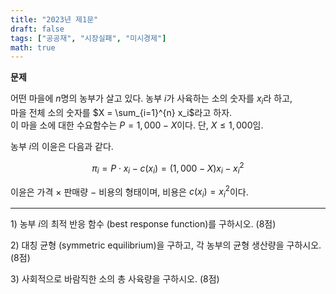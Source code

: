 ```yaml
---
title: "2023년 제1문"
draft: false
tags: ["공공재", "시장실패", "미시경제"]
math: true
---
```


**문제**

어떤 마을에 $n$명의 농부가 살고 있다. 농부 $i$가 사육하는 소의 숫자를 $x_i$라 하고,  
마을 전체 소의 숫자를 $X = \sum_{i=1}^{n} x_i$라고 하자.  
이 마을 소에 대한 수요함수는 $P = 1{,}000 - X$이다. 단, $X \leq 1{,}000$임.


농부 $i$의 이윤은 다음과 같다.

$$
\pi_i = P \cdot x_i - c(x_i) = (1{,}000 - X)x_i - x_i^2
$$

이윤은 가격 $\times$ 판매량 $-$ 비용의 형태이며, 비용은 $c(x_i) = x_i^2$이다.

---

1\) 농부 $i$의 최적 반응 함수 (best response function)를 구하시오. (8점)

2\) 대칭 균형 (symmetric equilibrium)을 구하고, 각 농부의 균형 생산량을 구하시오. (8점)

3\) 사회적으로 바람직한 소의 총 사육량을 구하시오. (8점)
